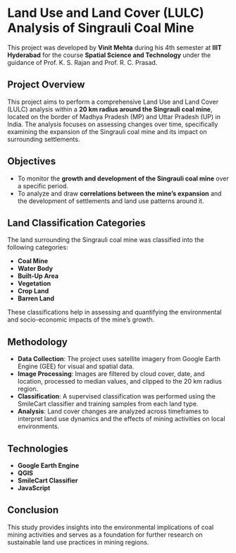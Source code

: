 # Land Use and Land Cover (LULC) Analysis of Singrauli Coal Mine

This project was developed by **Vinit Mehta** during his 4th semester at **IIIT Hyderabad** for the course **Spatial Science and Technology** under the guidance of Prof. K. S. Rajan and Prof. R. C. Prasad.

## Project Overview
This project aims to perform a comprehensive Land Use and Land Cover (LULC) analysis within a **20 km radius around the Singrauli coal mine**, located on the border of Madhya Pradesh (MP) and Uttar Pradesh (UP) in India. The analysis focuses on assessing changes over time, specifically examining the expansion of the Singrauli coal mine and its impact on surrounding settlements.

## Objectives
- To monitor the **growth and development of the Singrauli coal mine** over a specific period.
- To analyze and draw **correlations between the mine’s expansion** and the development of settlements and land use patterns around it.

## Land Classification Categories
The land surrounding the Singrauli coal mine was classified into the following categories:
- **Coal Mine**
- **Water Body**
- **Built-Up Area**
- **Vegetation**
- **Crop Land**
- **Barren Land**

These classifications help in assessing and quantifying the environmental and socio-economic impacts of the mine’s growth.

## Methodology
- **Data Collection**: The project uses satellite imagery from Google Earth Engine (GEE) for visual and spatial data.
- **Image Processing**: Images are filtered by cloud cover, date, and location, processed to median values, and clipped to the 20 km radius region.
- **Classification**: A supervised classification was performed using the SmileCart classifier and training samples from each land type.
- **Analysis**: Land cover changes are analyzed across timeframes to interpret land use dynamics and the effects of mining activities on local environments.

## Technologies
- **Google Earth Engine**
- **QGIS**
- **SmileCart Classifier**
- **JavaScript**

## Conclusion
This study provides insights into the environmental implications of coal mining activities and serves as a foundation for further research on sustainable land use practices in mining regions.